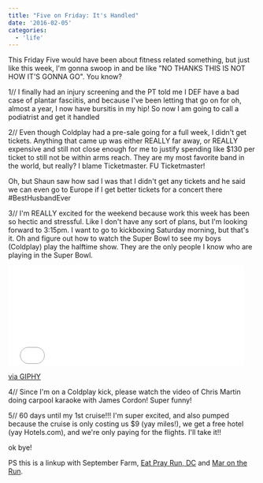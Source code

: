 ```yaml
---
title: "Five on Friday: It's Handled"
date: '2016-02-05'
categories:
  - 'life'
---
```


This Friday Five would have been about fitness related something, but just like this week, I'm gonna swoop in and be like "NO THANKS THIS IS NOT HOW IT'S GONNA GO". You know?

1// I finally had an injury screening and the PT told me I DEF have a bad case of plantar fasciitis, and because I've been letting that go on for oh, almost a year, I now have bursitis in my hip! So now I am going to call a podiatrist and get it handled

2// Even though Coldplay had a pre-sale going for a full week, I didn't get tickets. Anything that came up was either REALLY far away, or REALLY expensive and still not close enough for me to justify spending like $130 per ticket to still not be within arms reach. They are my most favorite band in the world, but really? I blame Ticketmaster. FU Ticketmaster!

Oh, but Shaun saw how sad I was that I didn't get any tickets and he said we can even go to Europe if I get better tickets for a concert there #BestHusbandEver

3// I'm REALLY excited for the weekend because work this week has been so hectic and stressful. Like I don't have any sort of plans, but I'm looking forward to 3:15pm. I want to go to kickboxing Saturday morning, but that's it. Oh and figure out how to watch the Super Bowl to see my boys (Coldplay) play the halftime show. They are the only people I know who are playing in the Super Bowl.

<iframe src="//giphy.com/embed/xcwOQbd8pktIQ" width="480" height="201" frameborder="0" allowfullscreen="allowfullscreen"></iframe>

[via GIPHY](http://giphy.com/gifs/mic-beyonce-beyonc-coldplay-xcwOQbd8pktIQ)

4// Since I'm on a Coldplay kick, please watch the video of Chris Martin doing carpool karaoke with James Cordon! Super funny!

5// 60 days until my 1st cruise!!! I'm super excited, and also pumped because the cruise is only costing us $9 (yay miles!), we get a free hotel (yay Hotels.com), and we're only paying for the flights. I'll take it!!

ok bye!

PS this is a linkup with September Farm, [Eat Pray Run, DC](http://eatprayrundc.com/) and [Mar on the Run](http://www.marontherun.com/).
